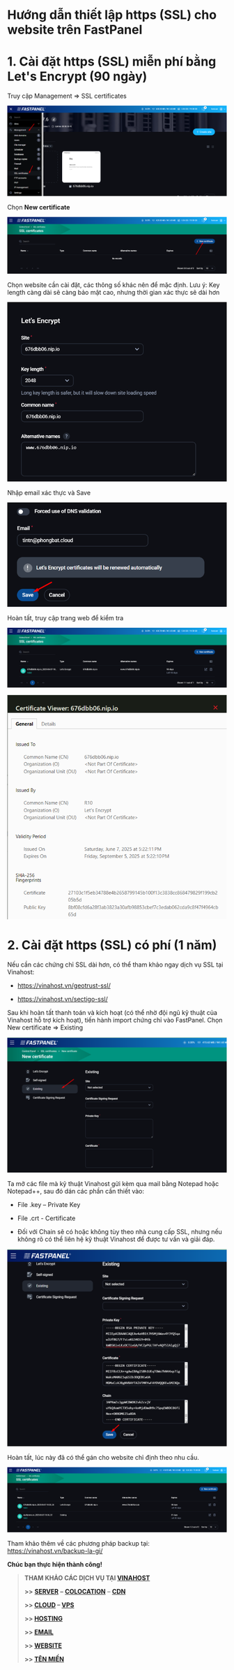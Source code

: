 # Hướng dẫn thiết lập https (SSL) cho website trên FastPanel

# 1. Cài đặt **https (SSL) miễn phí bằng Let's Encrypt (90 ngày)**

Truy cập Management => SSL certificates

 ![](attachments/8652bf42-fd8b-4fd7-97f1-f8eb65817c03.png)

Chọn **New certificate**

 ![](attachments/6b83eded-60fd-47a9-9beb-51f3a37def7c.png)

Chọn website cần cài đặt, các thông số khác nên để mặc định. Lưu ý: Key length càng dài sẽ càng bảo mật cao, nhưng thời gian xác thực sẽ dài hơn

 ![](attachments/f201c936-1757-43c3-93a6-bf3d89556c5b.png)

Nhập email xác thực và Save

 ![](attachments/07e818ad-c03c-4cc7-a687-7e1a9973c980.png)

Hoàn tất, truy cập trang web để kiểm tra

 ![](attachments/21e21d3e-c2c4-4060-a5d1-8ad1020e0880.png)

 ![](attachments/58e7b308-f817-47da-9b2f-51184148f46a.png)

# 2. Cài đặt **https (SSL) có phí (1 năm)**

Nếu cần các chứng chỉ SSL dài hơn, có thể tham khảo ngay dịch vụ SSL tại Vinahost:

* <https://vinahost.vn/geotrust-ssl/>


* <https://vinahost.vn/sectigo-ssl/>

Sau khi hoàn tất thanh toán và kích hoạt (có thể nhờ đội ngũ kỹ thuật của Vinahost hỗ trợ kích hoạt), tiến hành import chứng chỉ vào FastPanel. Chọn New certificate => Existing

 ![](attachments/0e97d788-3255-4d85-984d-055c5301e959.png)

Ta mở các file mà kỹ thuật Vinahost gửi kèm qua mail bằng Notepad hoặc Notepad++, sau đó dán các phần cần thiết vào:

* File .key – Private Key


* File .crt - Certificate


* Đối với Chain sẽ có hoặc không tùy theo nhà cung cấp SSL, nhưng nếu không rõ có thể liên hệ kỹ thuật Vinahost để được tư vấn và giải đáp.

 ![](attachments/d379f550-f05e-4a03-b887-7fc51ad764ef.png)

Hoàn tất, lúc này đã có thể gán cho website chỉ định theo nhu cầu.

 ![](attachments/a6f978eb-c79d-44dd-9251-181e8b81aedb.png)

Tham khảo thêm về các phương pháp backup tại: <https://vinahost.vn/backup-la-gi/>

**Chúc bạn thực hiện thành công!**

> **THAM KHẢO CÁC DỊCH VỤ TẠI [VINAHOST](https://vinahost.vn/)**
>
> **>>** **[SERVER](https://vinahost.vn/thue-may-chu-rieng/)** **–** **[COLOCATION](https://vinahost.vn/colocation.html)** – **[CDN](https://vinahost.vn/dich-vu-cdn-chuyen-nghiep)**
>
> **>> [CLOUD](https://vinahost.vn/cloud-server-gia-re/) – [VPS](https://vinahost.vn/vps-ssd-chuyen-nghiep/)**
>
> **>> [HOSTING](https://vinahost.vn/wordpress-hosting)**
>
> **>> [EMAIL](https://vinahost.vn/email-hosting)**
>
> **>> [WEBSITE](http://vinawebsite.vn/)**
>
> **>> [TÊN MIỀN](https://vinahost.vn/ten-mien-gia-re/)**